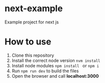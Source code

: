 # next-example
Example project for next js

# How to use

1. Clone this repository  
2. Install the correct node version ```nvm install```
3. Install node modules ```npm install ``` or ```npm i```
4. Run ```npm run dev``` to build the files
5. Open the browser and call **localhost:3000**
